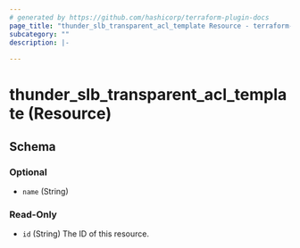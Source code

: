 ```yaml
---
# generated by https://github.com/hashicorp/terraform-plugin-docs
page_title: "thunder_slb_transparent_acl_template Resource - terraform-provider-thunder"
subcategory: ""
description: |-
  
---
```


# thunder_slb_transparent_acl_template (Resource)





<!-- schema generated by tfplugindocs -->
## Schema

### Optional

- `name` (String)

### Read-Only

- `id` (String) The ID of this resource.


